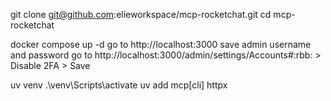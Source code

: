 git clone git@github.com:elieworkspace/mcp-rocketchat.git
cd mcp-rocketchat

docker compose up -d
go to http://localhost:3000
save admin username and password
go to http://localhost:3000/admin/settings/Accounts#:rbb: > Disable 2FA > Save 

uv venv
.\venv\Scripts\activate
uv add mcp[cli] httpx